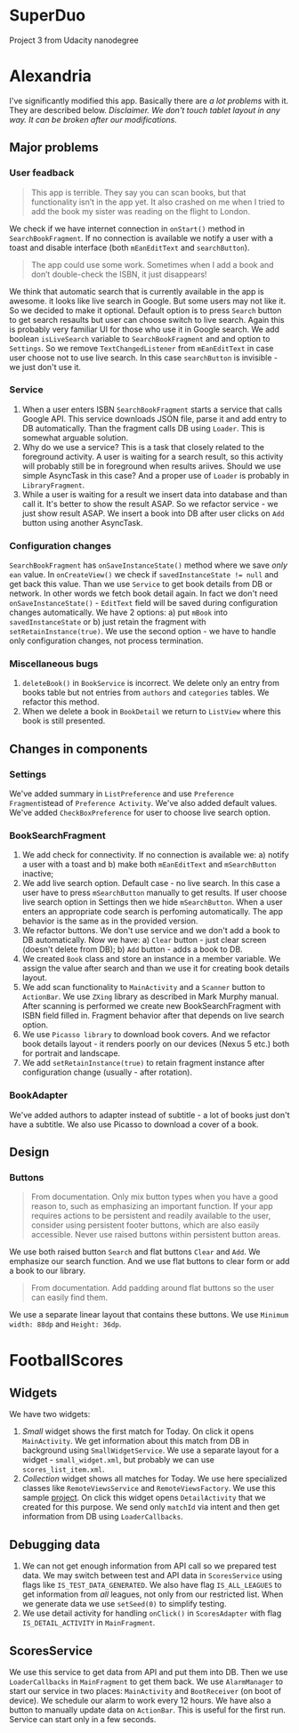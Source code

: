 # SuperDuo
Project 3 from Udacity nanodegree

# Alexandria
I've significantly modified this app. Basically there are *a lot problems* with it. They are described below. *Disclaimer. We don't touch tablet layout in any way. It can be broken after our modifications.*

## Major problems
### User feadback
> This app is terrible. They say you can scan books, but that functionality isn’t in the app yet. It also crashed on me when I tried to add the book my sister was reading on the flight to London.

We check if we have internet connection in `onStart()` method in `SearchBookFragment`. If no connection is available we notify a user with a toast and disable interface (both `mEanEditText` and `searchButton`).

> The app could use some work. Sometimes when I add a book and don’t double-check the ISBN, it just disappears!

We think that automatic search that is currently available in the app is awesome. it looks like live search in Google. But some users may not like it. So we decided to make it optional. Default option is to press `Search` button to get search resaults but user can choose switch to live search. Again this is probably very familiar UI for those who use it in Google search.
We add boolean `isLiveSearch` variable to `SearchBookFragment` and and option to `Settings`. So we remove `TextChangedListener` from `mEanEditText` in case user choose not to use live search. In this case `searchButton` is invisible - we just don't use it.

### Service
1. When a user enters ISBN `SearchBookFragment` starts a service that calls Google API. This service downloads JSON file, parse it and add entry to DB automatically. Than the fragment calls DB using `Loader`. This is somewhat arguable solution.
2. Why do we use a service? This is a task that closely related to the foreground activity. A user is waiting for a search result, so this activity will probably still be in foreground when results ariives. Should we use simple AsyncTask in this case? And a proper use of `Loader` is probably in `LibraryFragment`.
3. While a user is waiting for a result we insert data into database and than call it. It's better to show the result ASAP. So we refactor service - we just show result ASAP. We insert a book into DB after user clicks on `Add` button using another AsyncTask. 

### Configuration changes
`SearchBookFragment` has `onSaveInstanceState()` method where we save *only* `ean` value. In `onCreateView()` we check if `savedInstanceState != null` and get back this value. Than we use `Service` to get book details from DB or network. In other words we fetch book detail again. In fact we don't need `onSaveInstanceState()` - `EditText` field will be saved during configuration changes automatically.
We have 2 options: a) put `mBook` into `savedInstanceState` or b) just retain the fragment with `setRetainInstance(true)`. We use the second option - we have to handle only configuration changes, not process termination.

### Miscellaneous bugs
1. `deleteBook()` in `BookService` is incorrect. We delete only an entry from books table but not entries from `authors` and `categories` tables. We refactor this method.
2. When we delete a book in `BookDetail` we return to `ListView` where this book is still presented.

## Changes in components
### Settings      
We've added summary in `ListPreference` and use `Preference Fragment`istead of `Preference Activity`. We've also added default values. We've added `CheckBoxPreference` for user to choose live search option.

### BookSearchFragment
1. We add check for connectivity. If no connection is available we: a) notify a user with a toast and b) make both `mEanEditText` and `mSearchButton` inactive;
2. We add live search option. Default case - no live search. In this case a user have to press `mSearchButton` manually to get results. If user choose live search option in Settings then we hide `mSearchButton`. When a user enters an appropriate code search is perfoming automatically. The app behavior is the same as in the provided version.
3. We refactor buttons. We don't use service and we don't add a book to DB automatically. Now we have: a) `Clear` button - just clear screen (doesn't delete from DB); b) `Add` button - adds a book to DB.
4. We created `Book` class and store an instance in a member variable. We assign the value after search and than we use it for creating book details layout.
5. We add scan functionality to `MainActivity` and a `Scanner` button to `ActionBar`. We use `ZXing` library as described in Mark Murphy manual. After scanning is performed we create new BookSearchFragment with ISBN field filled in. Fragment behavior after that depends on live search option.
6. We use `Picasso library` to download book covers. And we refactor book details layout - it renders poorly on our devices (Nexus 5 etc.) both for portrait and landscape.
7. We add `setRetainInstance(true)` to retain fragment instance after configuration change (usually - after rotation).

### BookAdapter
We've added authors to adapter instead of subtitle - a lot of books just don't have a subtitle. We also use Picasso to download a cover of a book.

## Design
### Buttons
> From documentation. Only mix button types when you have a good reason to, such as emphasizing an important function. If your app requires actions to be persistent and readily available to the user, consider using persistent footer buttons, which are also easily accessible. Never use raised buttons within persistent button areas.

We use both raised button `Search` and flat buttons `Clear` and `Add`. We emphasize our search function. And we use flat buttons to clear form or add a book to our library.  

> From documentation. Add padding around flat buttons so the user can easily find them. 

We use a separate linear layout that contains these buttons. We use `Minimum width: 88dp` and `Height: 36dp`.

# FootballScores

## Widgets
We have two widgets:

1. *Small* widget shows the first match for Today. On click it opens `MainActivity`. We get information about this match from DB in background using `SmallWidgetService`. We use a separate layout for a widget - `small_widget.xml`, but probably we can use `scores_list_item.xml`.
2. *Collection* widget shows all matches for Today. We use here specialized classes like `RemoteViewsService` and `RemoteViewsFactory`. We use this sample [project](https://github.com/commonsguy/cw-omnibus/tree/master/AppWidget/LoremWidget). On click this widget opens `DetailActivity` that we created for this purpose. We send only `matchId` via intent and then get information from DB using `LoaderCallbacks`.

## Debugging data
1. We can not get enough information from API call so we prepared test data. We may switch between test and API data in `ScoresService` using flags like `IS_TEST_DATA_GENERATED`. We also have flag `IS_ALL_LEAGUES` to get information from *all* leagues, not only from our restricted list. When we generate data we use `setSeed(0)` to simplify testing.
2. We use detail activity for handling `onClick()` in `ScoresAdapter` with flag `IS_DETAIL_ACTIVITY` in `MainFragment`.

## ScoresService
We use this service to get data from API and put them into DB. Then we use `LoaderCallbacks` in `MainFragment` to get them back. We use `AlarmManager` to start our service in two places: `MainActivity` and `BootReceiver` (on boot of device). We schedule our alarm to work every 12 hours. 
We have also a button to manually update data on `ActionBar`. This is useful for the first run. Service can start only in a few seconds.


